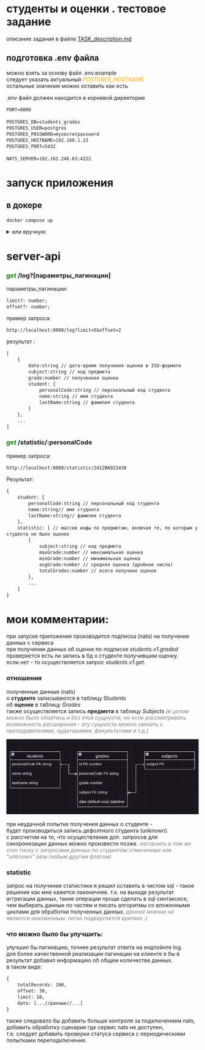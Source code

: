 # студенты и оценки . тестовое задание

описание задания в файле <a href="https://github.com/S-404/students_grades_test_task/blob/master/TASK_description.md" target="_blank">TASK_description.md</a>

## подготовка .env файла

можно взять за основу файл .env.example \
следует указать актуальный <i style='color: orange'>POSTGRES_HOSTNAME</i> \
остальные значения можно оставить как есть 

.env файл должен находится в корневой директории

    PORT=8080
    
    POSTGRES_DB=students_grades
    POSTGRES_USER=postgres
    POSTGRES_PASSWORD=mysecretpassword
    POSTGRES_HOSTNAME=192.168.1.23
    POSTGRES_PORT=5432

    NATS_SERVER=192.162.246.63:4222

# запуск приложения

## в докере

    docker compose up

<details> <summary> или вручную
</summary>

## установка зависимостей:

    npm ci

## подготовка базы данных:

необходимо создать postgres базу данных "students_grades"

    # createdb students_grades -U postgres      

## запуск миграций

    npx sequelize-cli db:migrate

## запуск приложения

    npm run dev

</details>



# server-api



### <i style='color: green'>get</i> /log?[параметры_пагинации]

параметры_пагинации:
    
    limit?: number;
    offset?: number;

пример запроса:

    http://localhost:8080/log?limit=5&offset=2

результат :

    [
        {
            date:string // дата-время получения оценки в ISO-формате
            subject:string // код предмета
            grade:number // полученная оценка
            student: {
                personalCode:string // персональный код студента
                name:string // имя студента
                lastName:string // фамилия студента
            }
        },
        ...
    ]


### <i style='color: green'>get</i> /statistic/:personalCode

пример запроса:

    http://localhost:8080/statistic/2412BA923438

Результат:

    {
        student: {
            personalCode:string // персональный код студента
            name:string// имя студента
            lastName:string// фамилия студента
        },
        statistic: [ // массив инфы по предметам, включая те, по которым у студента не было оценок
            {
                subject:string // код предмета
                maxGrade:number // максимальная оценка
                minGrade:number // минимальная оценка
                avgGrade:number // средняя оценка (дробное число)
                totalGrades:number // всего получено оценок
            },
            ...
        ]
    }


# мои комментарии:

при запуске приложения производится подписка (nats) на получение данных с сервиса\
при получении данных об оценке по подписке <i>students.v1.graded</i>\
проверяется есть ли запись в бд о студенте получившим оценку.\
если нет - то осуществляется запрос <i>students.v1.get</i>.

### отношения

полученные данные (nats)\
о <b>студенте</b> записываются в таблицу <i>Students</i>\
об <b>оценке</b> в таблицу <i>Grades</i>\
также осуществляется запись <b>предмета</b> в таблицу <i>Subjects</i> 
<i style='color: grey'>(в целом можно было обойтись и без этой сущности, 
но если рассматривать возможность расширения - 
эту сущность можно связать с преподавателями, аудиториями, факультетами и т.д.)</i>


![img.png](assets/readme/erd.png)

при неудачной попытке получения данных о студенте - \
будет производиться запись дефолтного студента (unknown). \
с рассчетом на то, что осуществление доп. запросов для синхронизации данных можно произвести позже.
<i style='color: grey'> настроить в том же cron таску с запросами данных по студентам отмеченных как "unknown" (или любым другим флагом) </i>

### statistic
запрос на получение статистики я решил оставить в чистом sql - такое решение как мне кажется лаконичнее.
т.к. на выходе результат аггрегации данных, такие операции проще сделать в sql синтаксисе, чем выбирать данные по частям и писать алгоритмы со вложенными циклами для обработки полученных данных.
<i style='color: grey'> данное мнение не является неизменным. легко подвергается критике :)</i>

### что можно было бы улучшить:

улучшил бы пагинацию, точнее результат ответа на ендпойнте log.\
для более качественной реализации пагинации на клиенте я бы в результат добавил информацию об общем количестве данных.\
в таком виде:

    {
        totalRecords: 100,
        offset: 30,
        limit: 10,
        data: [...//данные//...]
    }


также следовало бы добавить больше контроля за подключением nats, \
добавить обработку сценария где сервис nats не доступен, \
т.е. следует добавить проверки статуса сервиса с периодическими попытками переподключения.
